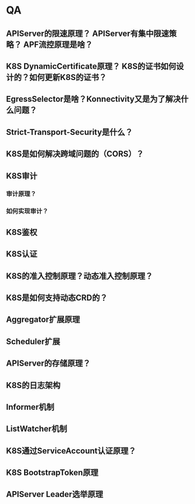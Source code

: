 # QA
## APIServer的限速原理？ APIServer有集中限速策略？ APF流控原理是啥？
## K8S DynamicCertificate原理？ K8S的证书如何设计的？如何更新K8S的证书？
## EgressSelector是啥？Konnectivity又是为了解决什么问题？
## Strict-Transport-Security是什么？
## K8S是如何解决跨域问题的（CORS）？
## K8S审计
### 审计原理？
### 如何实现审计？
## K8S鉴权
## K8S认证
## K8S的准入控制原理？动态准入控制原理？
## K8S是如何支持动态CRD的？
## Aggregator扩展原理
## Scheduler扩展
## APIServer的存储原理？
## K8S的日志架构
## Informer机制
## ListWatcher机制
## K8S通过ServiceAccount认证原理？
## K8S BootstrapToken原理
## APIServer Leader选举原理

